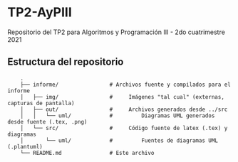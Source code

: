 # TP2-AyPIII
Repositorio del TP2 para Algoritmos y Programación III - 2do cuatrimestre 2021

## Estructura del repositorio
```
    .
    ├── informe/                # Archivos fuente y compilados para el informe
    │   ├── img/                #     Imágenes "tal cual" (externas, capturas de pantalla)
    │   ├── out/                #     Archivos generados desde ../src
    │   │   └── uml/            #         Diagramas UML generados desde fuente (.tex, .png)
    │   └── src/                #     Código fuente de latex (.tex) y diagramas
    │       └── uml/            #         Fuentes de diagramas UML (.plantuml)
    └── README.md               # Este archivo
```
